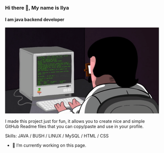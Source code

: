 ### Hi there 👋, My name is Ilya
#### I am java backend developer
![I am java backend developer](https://github.com/boxser093/boxser093/blob/main/banner.gif)

I made this project just for fun, it allows you to create nice and simple GitHub Readme files that you can copy/paste and use in your profile.

Skills: JAVA / BUSH / LINUX / MySQL / HTML / CSS 

- 🔭 I’m currently working on this page. 




